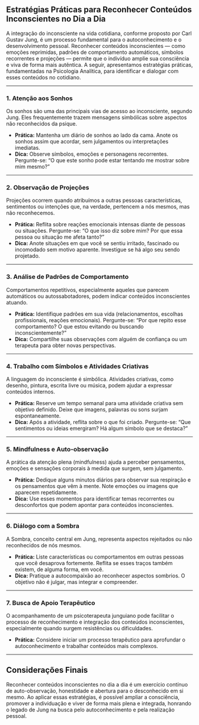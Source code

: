 
## Estratégias Práticas para Reconhecer Conteúdos Inconscientes no Dia a Dia

A integração do inconsciente na vida cotidiana, conforme proposto por Carl Gustav Jung, é um processo fundamental para o autoconhecimento e o desenvolvimento pessoal. Reconhecer conteúdos inconscientes — como emoções reprimidas, padrões de comportamento automáticos, símbolos recorrentes e projeções — permite que o indivíduo amplie sua consciência e viva de forma mais autêntica. A seguir, apresentamos estratégias práticas, fundamentadas na Psicologia Analítica, para identificar e dialogar com esses conteúdos no cotidiano.

---

### 1. **Atenção aos Sonhos**

Os sonhos são uma das principais vias de acesso ao inconsciente, segundo Jung. Eles frequentemente trazem mensagens simbólicas sobre aspectos não reconhecidos da psique.

- **Prática:** Mantenha um diário de sonhos ao lado da cama. Anote os sonhos assim que acordar, sem julgamentos ou interpretações imediatas.
- **Dica:** Observe símbolos, emoções e personagens recorrentes. Pergunte-se: “O que este sonho pode estar tentando me mostrar sobre mim mesmo?”

---

### 2. **Observação de Projeções**

Projeções ocorrem quando atribuímos a outras pessoas características, sentimentos ou intenções que, na verdade, pertencem a nós mesmos, mas não reconhecemos.

- **Prática:** Reflita sobre reações emocionais intensas diante de pessoas ou situações. Pergunte-se: “O que isso diz sobre mim? Por que essa pessoa ou situação me afeta tanto?”
- **Dica:** Anote situações em que você se sentiu irritado, fascinado ou incomodado sem motivo aparente. Investigue se há algo seu sendo projetado.

---

### 3. **Análise de Padrões de Comportamento**

Comportamentos repetitivos, especialmente aqueles que parecem automáticos ou autossabotadores, podem indicar conteúdos inconscientes atuando.

- **Prática:** Identifique padrões em sua vida (relacionamentos, escolhas profissionais, reações emocionais). Pergunte-se: “Por que repito esse comportamento? O que estou evitando ou buscando inconscientemente?”
- **Dica:** Compartilhe suas observações com alguém de confiança ou um terapeuta para obter novas perspectivas.

---

### 4. **Trabalho com Símbolos e Atividades Criativas**

A linguagem do inconsciente é simbólica. Atividades criativas, como desenho, pintura, escrita livre ou música, podem ajudar a expressar conteúdos internos.

- **Prática:** Reserve um tempo semanal para uma atividade criativa sem objetivo definido. Deixe que imagens, palavras ou sons surjam espontaneamente.
- **Dica:** Após a atividade, reflita sobre o que foi criado. Pergunte-se: “Que sentimentos ou ideias emergiram? Há algum símbolo que se destaca?”

---

### 5. **Mindfulness e Auto-observação**

A prática da atenção plena (mindfulness) ajuda a perceber pensamentos, emoções e sensações corporais à medida que surgem, sem julgamento.

- **Prática:** Dedique alguns minutos diários para observar sua respiração e os pensamentos que vêm à mente. Note emoções ou imagens que aparecem repetidamente.
- **Dica:** Use esses momentos para identificar temas recorrentes ou desconfortos que podem apontar para conteúdos inconscientes.

---

### 6. **Diálogo com a Sombra**

A Sombra, conceito central em Jung, representa aspectos rejeitados ou não reconhecidos de nós mesmos.

- **Prática:** Liste características ou comportamentos em outras pessoas que você desaprova fortemente. Reflita se esses traços também existem, de alguma forma, em você.
- **Dica:** Pratique a autocompaixão ao reconhecer aspectos sombrios. O objetivo não é julgar, mas integrar e compreender.

---

### 7. **Busca de Apoio Terapêutico**

O acompanhamento de um psicoterapeuta junguiano pode facilitar o processo de reconhecimento e integração dos conteúdos inconscientes, especialmente quando surgem resistências ou dificuldades.

- **Prática:** Considere iniciar um processo terapêutico para aprofundar o autoconhecimento e trabalhar conteúdos mais complexos.

---

## Considerações Finais

Reconhecer conteúdos inconscientes no dia a dia é um exercício contínuo de auto-observação, honestidade e abertura para o desconhecido em si mesmo. Ao aplicar essas estratégias, é possível ampliar a consciência, promover a individuação e viver de forma mais plena e integrada, honrando o legado de Jung na busca pelo autoconhecimento e pela realização pessoal.
```
